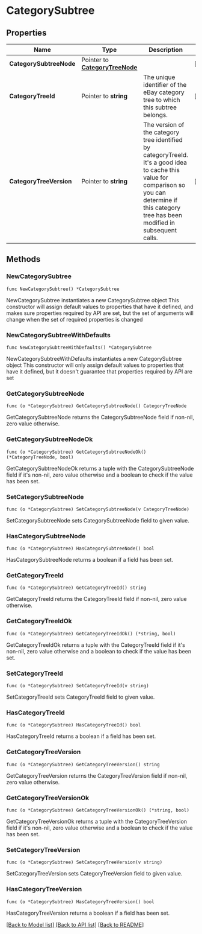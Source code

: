 # CategorySubtree

## Properties

Name | Type | Description | Notes
------------ | ------------- | ------------- | -------------
**CategorySubtreeNode** | Pointer to [**CategoryTreeNode**](CategoryTreeNode.md) |  | [optional] 
**CategoryTreeId** | Pointer to **string** | The unique identifier of the eBay category tree to which this subtree belongs. | [optional] 
**CategoryTreeVersion** | Pointer to **string** | The version of the category tree identified by categoryTreeId. It&#39;s a good idea to cache this value for comparison so you can determine if this category tree has been modified in subsequent calls. | [optional] 

## Methods

### NewCategorySubtree

`func NewCategorySubtree() *CategorySubtree`

NewCategorySubtree instantiates a new CategorySubtree object
This constructor will assign default values to properties that have it defined,
and makes sure properties required by API are set, but the set of arguments
will change when the set of required properties is changed

### NewCategorySubtreeWithDefaults

`func NewCategorySubtreeWithDefaults() *CategorySubtree`

NewCategorySubtreeWithDefaults instantiates a new CategorySubtree object
This constructor will only assign default values to properties that have it defined,
but it doesn't guarantee that properties required by API are set

### GetCategorySubtreeNode

`func (o *CategorySubtree) GetCategorySubtreeNode() CategoryTreeNode`

GetCategorySubtreeNode returns the CategorySubtreeNode field if non-nil, zero value otherwise.

### GetCategorySubtreeNodeOk

`func (o *CategorySubtree) GetCategorySubtreeNodeOk() (*CategoryTreeNode, bool)`

GetCategorySubtreeNodeOk returns a tuple with the CategorySubtreeNode field if it's non-nil, zero value otherwise
and a boolean to check if the value has been set.

### SetCategorySubtreeNode

`func (o *CategorySubtree) SetCategorySubtreeNode(v CategoryTreeNode)`

SetCategorySubtreeNode sets CategorySubtreeNode field to given value.

### HasCategorySubtreeNode

`func (o *CategorySubtree) HasCategorySubtreeNode() bool`

HasCategorySubtreeNode returns a boolean if a field has been set.

### GetCategoryTreeId

`func (o *CategorySubtree) GetCategoryTreeId() string`

GetCategoryTreeId returns the CategoryTreeId field if non-nil, zero value otherwise.

### GetCategoryTreeIdOk

`func (o *CategorySubtree) GetCategoryTreeIdOk() (*string, bool)`

GetCategoryTreeIdOk returns a tuple with the CategoryTreeId field if it's non-nil, zero value otherwise
and a boolean to check if the value has been set.

### SetCategoryTreeId

`func (o *CategorySubtree) SetCategoryTreeId(v string)`

SetCategoryTreeId sets CategoryTreeId field to given value.

### HasCategoryTreeId

`func (o *CategorySubtree) HasCategoryTreeId() bool`

HasCategoryTreeId returns a boolean if a field has been set.

### GetCategoryTreeVersion

`func (o *CategorySubtree) GetCategoryTreeVersion() string`

GetCategoryTreeVersion returns the CategoryTreeVersion field if non-nil, zero value otherwise.

### GetCategoryTreeVersionOk

`func (o *CategorySubtree) GetCategoryTreeVersionOk() (*string, bool)`

GetCategoryTreeVersionOk returns a tuple with the CategoryTreeVersion field if it's non-nil, zero value otherwise
and a boolean to check if the value has been set.

### SetCategoryTreeVersion

`func (o *CategorySubtree) SetCategoryTreeVersion(v string)`

SetCategoryTreeVersion sets CategoryTreeVersion field to given value.

### HasCategoryTreeVersion

`func (o *CategorySubtree) HasCategoryTreeVersion() bool`

HasCategoryTreeVersion returns a boolean if a field has been set.


[[Back to Model list]](../README.md#documentation-for-models) [[Back to API list]](../README.md#documentation-for-api-endpoints) [[Back to README]](../README.md)


